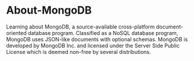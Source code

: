 # About-MongoDB
Learning about MongoDB, a source-available cross-platform document-oriented database program. Classified as a NoSQL database program, MongoDB uses JSON-like documents with optional schemas. MongoDB is developed by MongoDB Inc. and licensed under the Server Side Public License which is deemed non-free by several distributions.
